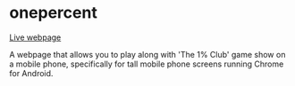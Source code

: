 # onepercent

[Live webpage](https://ha4rry.github.io/onepercent/)

A webpage that allows you to play along with 'The 1% Club' game show on a mobile phone, specifically for tall mobile phone screens running Chrome for Android.
